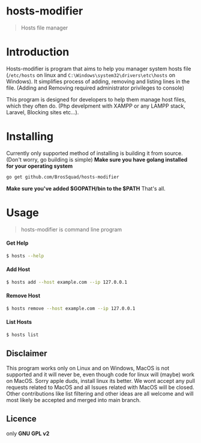 # hosts-modifier
> Hosts file manager

# Introduction

Hosts-modifier is program that aims to help you manager system hosts file (```/etc/hosts``` on linux and ```C:\Windows\system32\drivers\etc\hosts``` on Windows).
It simplifies process of adding, removing and listing lines in the file. 
(Adding and Removing required administrator privileges to console)

This program is designed for developers to help them manage host files, which they often do. (Php develpment with XAMPP or any LAMPP stack, Laravel, Blocking sites etc...).


# Installing

Currently only supported method of installing is building it from source. (Don't worry, go building is simple)
**Make sure you have golang installed for your operating system**

```sh
go get github.com/BrosSquad/hosts-modifier
```
**Make sure you've added $GOPATH/bin to the $PATH**
That's all.

# Usage

> hosts-modifier is command line program


#### Get Help

```sh
$ hosts --help
```

#### Add Host

```sh
$ hosts add --host example.com --ip 127.0.0.1
```


#### Remove Host

```sh
$ hosts remove --host example.com --ip 127.0.0.1
```

#### List Hosts

```sh
$ hosts list
```

## Disclaimer

This program works only on Linux and on Windows, MacOS is not supported and it will never be, even though code for linux will (maybe) work on MacOS.
Sorry apple duds, install linux its better. We wont accept any pull requests related to MacOS and all Issues related with MacOS will be closed. 
Other contributions like list filtering and other ideas are all welcome and will most likely be accepted and merged into main branch.

## Licence

only **GNU GPL v2**

